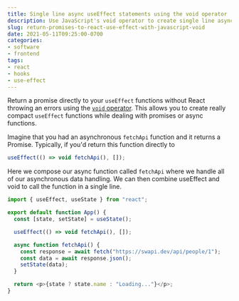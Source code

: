 ```yaml
---
title: Single line async useEffect statements using the void operator
description: Use JavaScript's void operator to create single line async useEffect functions.
slug: return-promises-to-react-use-effect-with-javascript-void
date: 2021-05-11T09:25:00-0700
categories:
- software
- frontend
tags:
- react
- hooks
- use-effect
---
```


Return a promise directly to your `useEffect`  functions without React throwing an errors using the [`void` operator](https://developer.mozilla.org/en-US/docs/Web/JavaScript/Reference/Operators/void). This allows you to create really compact `useEffect` functions while dealing with promises or async functions. 

Imagine that you had an asynchronous `fetchApi` function and it returns a Promise. Typically, if you'd return this function directly to 


```ts
useEffect(() => void fetchApi(), []);
```

Here we compose our async function called `fetchApi` where we handle all of our asynchronous data handling. We can then combine useEffect and void to call the function in a single line. 

```ts
import { useEffect, useState } from "react";

export default function App() {
  const [state, setState] = useState();

  useEffect(() => void fetchApi(), []);

  async function fetchApi() {
    const response = await fetch("https://swapi.dev/api/people/1");
    const data = await response.json();
    setState(data);
  }

  return <p>{state ? state.name : "Loading..."}</p>;
}
```
